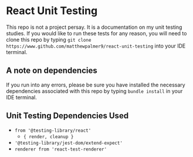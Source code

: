 # React Unit Testing

This repo is not a project persay. It is a documentation on my unit testing studies. 
If you would like to run these tests for any reason, you will need to clone this repo by typing `git clone https://www.github.com/matthewpalmer9/react-unit-testing` into your IDE terminal.

## A note on dependencies
If you run into any errors, please be sure you have installed the necessary dependencies associated with 
this repo by typing `bundle install` in your IDE terminal. 

## Unit Testing Dependencies Used
* `from '@testing-library/react'`
    * `{ render, cleanup }`
* `'@testing-library/jest-dom/extend-expect'`
* `renderer from 'react-test-renderer'`
